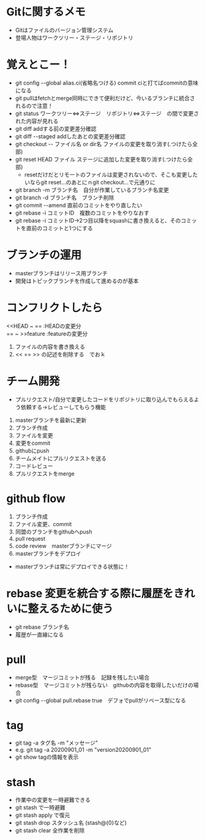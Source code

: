 # Gitに関するメモ
- Gitはファイルのバージョン管理システム
- 登場人物はワークツリー・ステージ・リポジトリ
# 覚えとこー！
- git config --global alias.ci(省略名つける) commit ciと打てばcommitの意味になる
- git pullはfetchとmerge同時にできて便利だけど、今いるブランチに統合されるので注意！
- git status ワークツリー⇔ステージ　リポジトリ⇔ステージ　の間で変更された内容が見れる
- git diff addする前の変更差分確認
- git diff --staged addしたあとの変更差分確認
- git checkout -- ファイル名 or dir名 ファイルの変更を取り消す(.つけたら全部)
- git reset HEAD ファイル ステージに追加した変更を取り消す(.つけたら全部)
  - resetだけだとリモートのファイルは変更されないので、そこも変更したいならgit reset…のあとにｎgit checkout…で元通りに 
- git branch -m ブランチ名　自分が作業しているブランチ名変更
- git branch -d ブランチ名　ブランチ削除
- git commit --amend 直前のコミットをやり直したい
- git rebase -i コミットID　複数のコミットをやりなおす
- git rebase -i コミットID→2つ目以降をsquashに書き換えると、そのコミットを直前のコミットと1つにする

# ブランチの運用
- masterブランチはリリース用ブランチ
- 開発はトピックブランチを作成して進めるのが基本

# コンフリクトしたら
<<HEAD ~ == :HEADの変更分  
== ~ >>feature :featureの変更分
1. ファイルの内容を書き換える
2. << == >> の記述を削除する　でおｋ

# チーム開発
- プルリクエスト/自分で変更したコードをリポジトリに取り込んでもらえるよう依頼する→レビューしてもらう機能
1. masterブランチを最新に更新
2. ブランチ作成
3. ファイルを変更
4. 変更をcommit
5. githubにpush
6. チームメイトにプルリクエストを送る
7. コードレビュー
8. プルリクエストをmerge

# github flow

1. ブランチ作成
2. ファイル変更、commit
3. 同盟のブランチをgithubへpush
4. pull request
5. code review　masterブランチにマージ
6. masterブランチをデプロイ
- masterブランチは常にデプロイできる状態に！

# rebase 変更を統合する際に履歴をきれいに整えるために使う
- git rebase ブランチ名 
- 履歴が一直線になる

# pull
- merge型　マージコミットが残る　記録を残したい場合
- rebase型　マージコミットが残らない　githubの内容を取得したいだけの場合
- git config --global pull.rebase true　デフォでpullがリベース型になる


# tag
- git tag -a タグ名 -m "メッセージ"
- e.g. git tag -a 20200901_01 -m "version20200901_01"
- git show tagの情報を表示 

# stash
- 作業中の変更を一時避難できる
- git stash で一時避難
- git stash apply で復元
- git stash drop スタッシュ名 (stash@{0}など)
- git stash clear 全作業を削除





